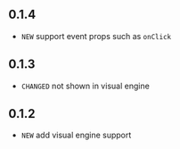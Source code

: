 ## 0.1.4

* `NEW` support event props such as `onClick`

## 0.1.3

* `CHANGED` not shown in visual engine

## 0.1.2

* `NEW` add visual engine support